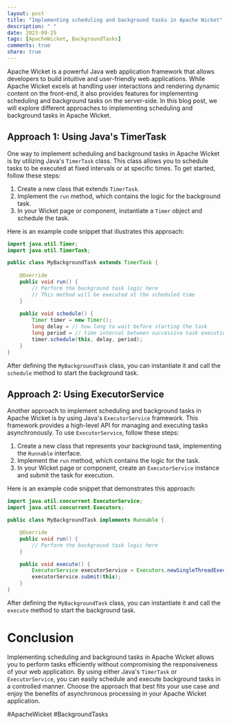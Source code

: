 ```yaml
---
layout: post
title: "Implementing scheduling and background tasks in Apache Wicket"
description: " "
date: 2023-09-25
tags: [ApacheWicket, BackgroundTasks]
comments: true
share: true
---
```


Apache Wicket is a powerful Java web application framework that allows developers to build intuitive and user-friendly web applications. While Apache Wicket excels at handling user interactions and rendering dynamic content on the front-end, it also provides features for implementing scheduling and background tasks on the server-side. In this blog post, we will explore different approaches to implementing scheduling and background tasks in Apache Wicket.

## Approach 1: Using Java's TimerTask

One way to implement scheduling and background tasks in Apache Wicket is by utilizing Java's `TimerTask` class. This class allows you to schedule tasks to be executed at fixed intervals or at specific times. To get started, follow these steps:

1. Create a new class that extends `TimerTask`.
2. Implement the `run` method, which contains the logic for the background task.
3. In your Wicket page or component, instantiate a `Timer` object and schedule the task.

Here is an example code snippet that illustrates this approach:

```java
import java.util.Timer;
import java.util.TimerTask;

public class MyBackgroundTask extends TimerTask {
    
    @Override
    public void run() {
        // Perform the background task logic here
        // This method will be executed at the scheduled time
    }
    
    public void schedule() {
        Timer timer = new Timer();
        long delay = // how long to wait before starting the task
        long period = // time interval between successive task executions
        timer.schedule(this, delay, period);
    }
}
```

After defining the `MyBackgroundTask` class, you can instantiate it and call the `schedule` method to start the background task.

## Approach 2: Using ExecutorService

Another approach to implement scheduling and background tasks in Apache Wicket is by using Java's `ExecutorService` framework. This framework provides a high-level API for managing and executing tasks asynchronously. To use `ExecutorService`, follow these steps:

1. Create a new class that represents your background task, implementing the `Runnable` interface.
2. Implement the `run` method, which contains the logic for the task.
3. In your Wicket page or component, create an `ExecutorService` instance and submit the task for execution.

Here is an example code snippet that demonstrates this approach:

```java
import java.util.concurrent.ExecutorService;
import java.util.concurrent.Executors;

public class MyBackgroundTask implements Runnable {

    @Override
    public void run() {
        // Perform the background task logic here
    }

    public void execute() {
        ExecutorService executorService = Executors.newSingleThreadExecutor();
        executorService.submit(this);
    }
}
```

After defining the `MyBackgroundTask` class, you can instantiate it and call the `execute` method to start the background task.

# Conclusion

Implementing scheduling and background tasks in Apache Wicket allows you to perform tasks efficiently without compromising the responsiveness of your web application. By using either Java's `TimerTask` or `ExecutorService`, you can easily schedule and execute background tasks in a controlled manner. Choose the approach that best fits your use case and enjoy the benefits of asynchronous processing in your Apache Wicket application.

#ApacheWicket #BackgroundTasks